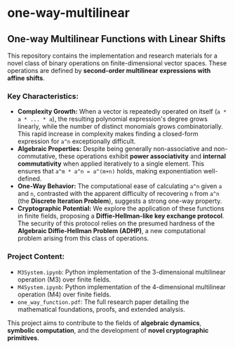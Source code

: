 # one-way-multilinear

## One-way Multilinear Functions with Linear Shifts

This repository contains the implementation and research materials for a novel class of binary operations on finite-dimensional vector spaces. These operations are defined by **second-order multilinear expressions with affine shifts**.

### Key Characteristics:

* **Complexity Growth:** When a vector is repeatedly operated on itself (`a * a * ... * a`), the resulting polynomial expression's degree grows linearly, while the number of distinct monomials grows combinatorially. This rapid increase in complexity makes finding a closed-form expression for `a^n` exceptionally difficult.
* **Algebraic Properties:** Despite being generally non-associative and non-commutative, these operations exhibit **power associativity** and **internal commutativity** when applied iteratively to a single element. This ensures that `a^m * a^n = a^(m+n)` holds, making exponentiation well-defined.
* **One-Way Behavior:** The computational ease of calculating `a^n` given `a` and `n`, contrasted with the apparent difficulty of recovering `n` from `a^n` (the **Discrete Iteration Problem**), suggests a strong one-way property.
* **Cryptographic Potential:** We explore the application of these functions in finite fields, proposing a **Diffie-Hellman-like key exchange protocol**. The security of this protocol relies on the presumed hardness of the **Algebraic Diffie-Hellman Problem (ADHP)**, a new computational problem arising from this class of operations.

### Project Content:

* `M3System.ipynb`: Python implementation of the 3-dimensional multilinear operation (M3) over finite fields.
* `M4System.ipynb`: Python implementation of the 4-dimensional multilinear operation (M4) over finite fields.
* `one_way_function.pdf`: The full research paper detailing the mathematical foundations, proofs, and extended analysis.

This project aims to contribute to the fields of **algebraic dynamics**, **symbolic computation**, and the development of **novel cryptographic primitives**.

